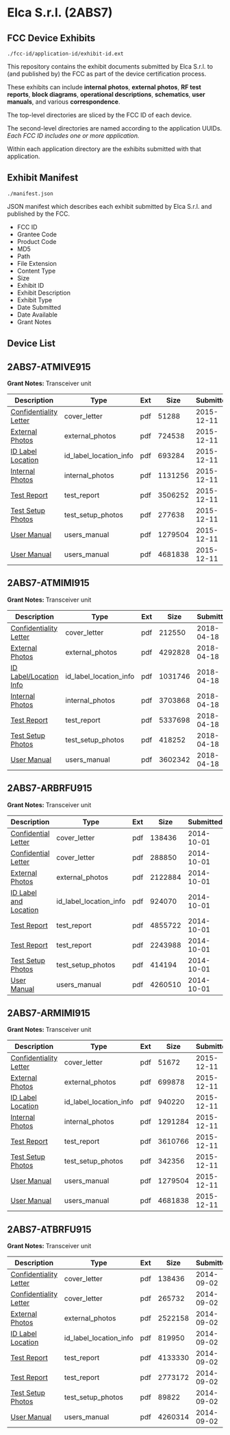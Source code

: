 # Elca S.r.l. (2ABS7)
## FCC Device Exhibits

```
./fcc-id/application-id/exhibit-id.ext
```

This repository contains the exhibit documents submitted by Elca S.r.l. to (and published by) the FCC as part of the device certification process.

These exhibits can include **internal photos**, **external photos**, **RF test reports**, **block diagrams**, **operational descriptions**, **schematics**, **user manuals**, and various **correspondence**.

The top-level directories are sliced by the FCC ID of each device.

The second-level directories are named according to the application UUIDs. *Each FCC ID includes one or more application.*

Within each application directory are the exhibits submitted with that application. 

## Exhibit Manifest

```
./manifest.json
```

JSON manifest which describes each exhibit submitted by Elca S.r.l. and published by the FCC.

- FCC ID
- Grantee Code
- Product Code
- MD5
- Path
- File Extension
- Content Type
- Size
- Exhibit ID
- Exhibit Description
- Exhibit Type
- Date Submitted
- Date Available
- Grant Notes

## Device List
## 2ABS7-ATMIVE915
**Grant Notes:** Transceiver unit

| Description | Type | Ext | Size | Submitted | Available |
| ----------- | ---- | --- | ---- | --------- | --------- |
| [Confidentiality Letter](2ABS7-ATMIVE915/0a331c80d6806dd4ec2ebe353bf57535/2838795.pdf) | cover_letter | pdf | 51288 | 2015-12-11 | 2015-12-11 |
| [External Photos](2ABS7-ATMIVE915/0a331c80d6806dd4ec2ebe353bf57535/2838798.pdf) | external_photos | pdf | 724538 | 2015-12-11 | 2015-12-11 |
| [ID Label Location](2ABS7-ATMIVE915/0a331c80d6806dd4ec2ebe353bf57535/2838800.pdf) | id_label_location_info | pdf | 693284 | 2015-12-11 | 2015-12-11 |
| [Internal Photos](2ABS7-ATMIVE915/0a331c80d6806dd4ec2ebe353bf57535/2838799.pdf) | internal_photos | pdf | 1131256 | 2015-12-11 | 2015-12-11 |
| [Test Report](2ABS7-ATMIVE915/0a331c80d6806dd4ec2ebe353bf57535/2838801.pdf) | test_report | pdf | 3506252 | 2015-12-11 | 2015-12-11 |
| [Test Setup Photos](2ABS7-ATMIVE915/0a331c80d6806dd4ec2ebe353bf57535/2838802.pdf) | test_setup_photos | pdf | 277638 | 2015-12-11 | 2015-12-11 |
| [User Manual](2ABS7-ATMIVE915/0a331c80d6806dd4ec2ebe353bf57535/2838796.pdf) | users_manual | pdf | 1279504 | 2015-12-11 | 2015-12-11 |
| [User Manual](2ABS7-ATMIVE915/0a331c80d6806dd4ec2ebe353bf57535/2838797.pdf) | users_manual | pdf | 4681838 | 2015-12-11 | 2015-12-11 |
## 2ABS7-ATMIMI915
**Grant Notes:** Transceiver unit

| Description | Type | Ext | Size | Submitted | Available |
| ----------- | ---- | --- | ---- | --------- | --------- |
| [Confidentiality Letter](2ABS7-ATMIMI915/2036e68fc23b6dcd7157ed08be729c06/3820244.pdf) | cover_letter | pdf | 212550 | 2018-04-18 | 2018-04-18 |
| [External Photos](2ABS7-ATMIMI915/2036e68fc23b6dcd7157ed08be729c06/3820246.pdf) | external_photos | pdf | 4292828 | 2018-04-18 | 2018-04-18 |
| [ID Label/Location Info](2ABS7-ATMIMI915/2036e68fc23b6dcd7157ed08be729c06/3820248.pdf) | id_label_location_info | pdf | 1031746 | 2018-04-18 | 2018-04-18 |
| [Internal Photos](2ABS7-ATMIMI915/2036e68fc23b6dcd7157ed08be729c06/3820247.pdf) | internal_photos | pdf | 3703868 | 2018-04-18 | 2018-04-18 |
| [Test Report](2ABS7-ATMIMI915/2036e68fc23b6dcd7157ed08be729c06/3820249.pdf) | test_report | pdf | 5337698 | 2018-04-18 | 2018-04-18 |
| [Test Setup Photos](2ABS7-ATMIMI915/2036e68fc23b6dcd7157ed08be729c06/3820250.pdf) | test_setup_photos | pdf | 418252 | 2018-04-18 | 2018-04-18 |
| [User Manual](2ABS7-ATMIMI915/2036e68fc23b6dcd7157ed08be729c06/3820245.pdf) | users_manual | pdf | 3602342 | 2018-04-18 | 2018-04-18 |
## 2ABS7-ARBRFU915
**Grant Notes:** Transceiver unit

| Description | Type | Ext | Size | Submitted | Available |
| ----------- | ---- | --- | ---- | --------- | --------- |
| [Confidential Letter](2ABS7-ARBRFU915/b868171d6809c826ef16d67a1664675b/2407396.pdf) | cover_letter | pdf | 138436 | 2014-10-01 | 2014-10-01 |
| [Confidential Letter](2ABS7-ARBRFU915/b868171d6809c826ef16d67a1664675b/2407397.pdf) | cover_letter | pdf | 288850 | 2014-10-01 | 2014-10-01 |
| [External Photos](2ABS7-ARBRFU915/b868171d6809c826ef16d67a1664675b/2407399.pdf) | external_photos | pdf | 2122884 | 2014-10-01 | 2014-10-01 |
| [ID Label and Location](2ABS7-ARBRFU915/b868171d6809c826ef16d67a1664675b/2407400.pdf) | id_label_location_info | pdf | 924070 | 2014-10-01 | 2014-10-01 |
| [Test Report](2ABS7-ARBRFU915/b868171d6809c826ef16d67a1664675b/2407401.pdf) | test_report | pdf | 4855722 | 2014-10-01 | 2014-10-01 |
| [Test Report](2ABS7-ARBRFU915/b868171d6809c826ef16d67a1664675b/2407402.pdf) | test_report | pdf | 2243988 | 2014-10-01 | 2014-10-01 |
| [Test Setup Photos](2ABS7-ARBRFU915/b868171d6809c826ef16d67a1664675b/2407403.pdf) | test_setup_photos | pdf | 414194 | 2014-10-01 | 2014-10-01 |
| [User Manual](2ABS7-ARBRFU915/b868171d6809c826ef16d67a1664675b/2407398.pdf) | users_manual | pdf | 4260510 | 2014-10-01 | 2014-10-01 |
## 2ABS7-ARMIMI915
**Grant Notes:** Transceiver unit

| Description | Type | Ext | Size | Submitted | Available |
| ----------- | ---- | --- | ---- | --------- | --------- |
| [Confidentiality Letter](2ABS7-ARMIMI915/53458a91744c1a997424db8d2ad5aa54/2838807.pdf) | cover_letter | pdf | 51672 | 2015-12-11 | 2015-12-11 |
| [External Photos](2ABS7-ARMIMI915/53458a91744c1a997424db8d2ad5aa54/2838810.pdf) | external_photos | pdf | 699878 | 2015-12-11 | 2015-12-11 |
| [ID Label Location](2ABS7-ARMIMI915/53458a91744c1a997424db8d2ad5aa54/2838812.pdf) | id_label_location_info | pdf | 940220 | 2015-12-11 | 2015-12-11 |
| [Internal Photos](2ABS7-ARMIMI915/53458a91744c1a997424db8d2ad5aa54/2838811.pdf) | internal_photos | pdf | 1291284 | 2015-12-11 | 2015-12-11 |
| [Test Report](2ABS7-ARMIMI915/53458a91744c1a997424db8d2ad5aa54/2838813.pdf) | test_report | pdf | 3610766 | 2015-12-11 | 2015-12-11 |
| [Test Setup Photos](2ABS7-ARMIMI915/53458a91744c1a997424db8d2ad5aa54/2838814.pdf) | test_setup_photos | pdf | 342356 | 2015-12-11 | 2015-12-11 |
| [User Manual](2ABS7-ARMIMI915/53458a91744c1a997424db8d2ad5aa54/2838796.pdf) | users_manual | pdf | 1279504 | 2015-12-11 | 2015-12-11 |
| [User Manual](2ABS7-ARMIMI915/53458a91744c1a997424db8d2ad5aa54/2838797.pdf) | users_manual | pdf | 4681838 | 2015-12-11 | 2015-12-11 |
## 2ABS7-ATBRFU915
**Grant Notes:** Transceiver unit

| Description | Type | Ext | Size | Submitted | Available |
| ----------- | ---- | --- | ---- | --------- | --------- |
| [Confidentiality Letter](2ABS7-ATBRFU915/d3fd3b25fd4f13122ac51bfa736cad91/2374892.pdf) | cover_letter | pdf | 138436 | 2014-09-02 | 2014-09-02 |
| [Confidentiality Letter](2ABS7-ATBRFU915/d3fd3b25fd4f13122ac51bfa736cad91/2374893.pdf) | cover_letter | pdf | 265732 | 2014-09-02 | 2014-09-02 |
| [External Photos](2ABS7-ATBRFU915/d3fd3b25fd4f13122ac51bfa736cad91/2374895.pdf) | external_photos | pdf | 2522158 | 2014-09-02 | 2014-09-02 |
| [ID Label Location](2ABS7-ATBRFU915/d3fd3b25fd4f13122ac51bfa736cad91/2374896.pdf) | id_label_location_info | pdf | 819950 | 2014-09-02 | 2014-09-02 |
| [Test Report](2ABS7-ATBRFU915/d3fd3b25fd4f13122ac51bfa736cad91/2374897.pdf) | test_report | pdf | 4133330 | 2014-09-02 | 2014-09-02 |
| [Test Report](2ABS7-ATBRFU915/d3fd3b25fd4f13122ac51bfa736cad91/2374898.pdf) | test_report | pdf | 2773172 | 2014-09-02 | 2014-09-02 |
| [Test Setup Photos](2ABS7-ATBRFU915/d3fd3b25fd4f13122ac51bfa736cad91/2374899.pdf) | test_setup_photos | pdf | 89822 | 2014-09-02 | 2014-09-02 |
| [User Manual](2ABS7-ATBRFU915/d3fd3b25fd4f13122ac51bfa736cad91/2374894.pdf) | users_manual | pdf | 4260314 | 2014-09-02 | 2014-09-02 |
